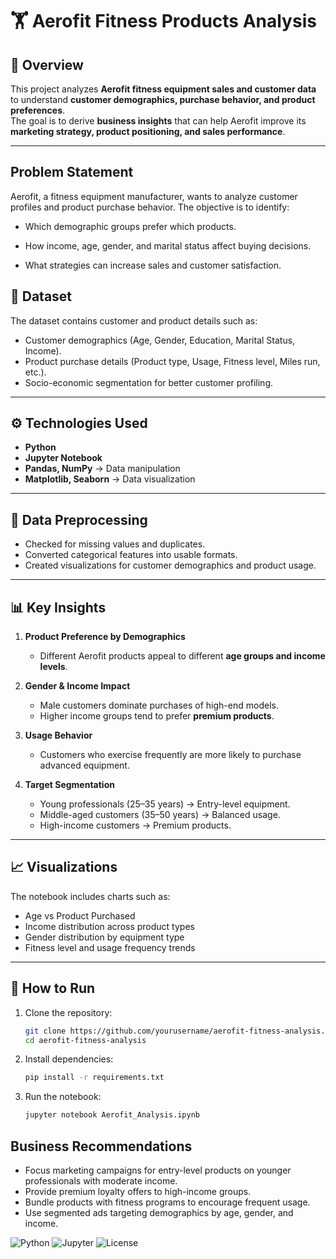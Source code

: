 # 🏋️ Aerofit Fitness Products Analysis  

## 📌 Overview  
This project analyzes **Aerofit fitness equipment sales and customer data** to understand **customer demographics, purchase behavior, and product preferences**.  
The goal is to derive **business insights** that can help Aerofit improve its **marketing strategy, product positioning, and sales performance**.  

---

## Problem Statement

Aerofit, a fitness equipment manufacturer, wants to analyze customer profiles and product purchase behavior.
The objective is to identify:

- Which demographic groups prefer which products.

- How income, age, gender, and marital status affect buying decisions.

- What strategies can increase sales and customer satisfaction.

## 📂 Dataset  
The dataset contains customer and product details such as:  
- Customer demographics (Age, Gender, Education, Marital Status, Income).  
- Product purchase details (Product type, Usage, Fitness level, Miles run, etc.).  
- Socio-economic segmentation for better customer profiling.  

---

## ⚙️ Technologies Used  
- **Python**  
- **Jupyter Notebook**  
- **Pandas, NumPy** → Data manipulation  
- **Matplotlib, Seaborn** → Data visualization  

---

## 🧹 Data Preprocessing  
- Checked for missing values and duplicates.  
- Converted categorical features into usable formats.  
- Created visualizations for customer demographics and product usage.  

---

## 📊 Key Insights  
1. **Product Preference by Demographics**  
   - Different Aerofit products appeal to different **age groups and income levels**.  

2. **Gender & Income Impact**  
   - Male customers dominate purchases of high-end models.  
   - Higher income groups tend to prefer **premium products**.  

3. **Usage Behavior**  
   - Customers who exercise frequently are more likely to purchase advanced equipment.  

4. **Target Segmentation**  
   - Young professionals (25–35 years) → Entry-level equipment.  
   - Middle-aged customers (35–50 years) → Balanced usage.  
   - High-income customers → Premium products.  

---

## 📈 Visualizations  
The notebook includes charts such as:  
- Age vs Product Purchased  
- Income distribution across product types  
- Gender distribution by equipment type  
- Fitness level and usage frequency trends  

---

## 🚀 How to Run  
1. Clone the repository:  
   ```bash
   git clone https://github.com/yourusername/aerofit-fitness-analysis.git
   cd aerofit-fitness-analysis
2. Install dependencies:
   ```bash
   pip install -r requirements.txt
3. Run the notebook:
   ```bash
   jupyter notebook Aerofit_Analysis.ipynb

## Business Recommendations

- Focus marketing campaigns for entry-level products on younger professionals with moderate income.
- Provide premium loyalty offers to high-income groups.
- Bundle products with fitness programs to encourage frequent usage.
- Use segmented ads targeting demographics by age, gender, and income.

![Python](https://img.shields.io/badge/Python-3.11-blue)
![Jupyter](https://img.shields.io/badge/Notebook-Jupyter-orange)
![License](https://img.shields.io/badge/License-MIT-green)


